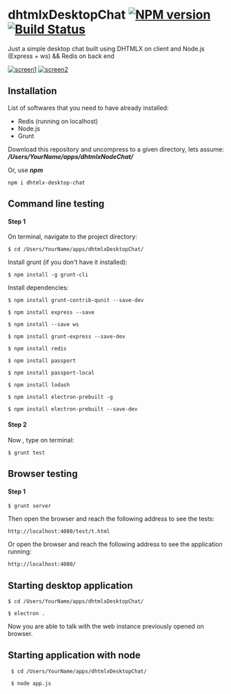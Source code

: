 # dhtmlxDesktopChat  [![NPM version](https://badge.fury.io/js/dhtmlx-desktop-chat.png)](http://badge.fury.io/js/dhtmlx-node-chat) [![Build Status](https://travis-ci.org/web2solutions/dhtmlxDesktopChat.svg?branch=master)](https://travis-ci.org/web2solutions/dhtmlxDesktopChat)

Just a simple desktop chat built using DHTMLX on client and Node.js (Express + ws) && Redis on back end



[![screen1](http://i.imgur.com/2NLQCUL.png)](http://i.imgur.com/2NLQCUL.png)
[![screen2](http://i.imgur.com/xT9Vs1q.png)](http://i.imgur.com/xT9Vs1q.png)



## Installation

List of softwares that you need to have already installed:

 - Redis (running on localhost)
 - Node.js
 - Grunt

Download this repository and uncompress to a given directory, lets assume: ***/Users/YourName/apps/dhtmlxNodeChat/***

Or, use ***npm***

    npm i dhtmlx-desktop-chat


##  Command line testing

#### Step 1

On terminal, navigate to the project directory:

    $ cd /Users/YourName/apps/dhtmlxDesktopChat/

Install grunt (if you don't have it installed):

    $ npm install -g grunt-cli

Install dependencies:

    $ npm install grunt-contrib-qunit --save-dev

    $ npm install express --save

    $ npm install --save ws

    $ npm install grunt-express --save-dev

    $ npm install redis

    $ npm install passport

    $ npm install passport-local

    $ npm install lodash

    $ npm install electron-prebuilt -g

    $ npm install electron-prebuilt --save-dev


#### Step 2

Now , type on terminal:

    $ grunt test


##  Browser testing

#### Step 1

    $ grunt server

Then open the browser and reach the following address to see the tests: 

	http://localhost:4080/test/t.html

Or open the browser and reach the following address to see the application running:

	http://localhost:4080/


## Starting desktop application

    $ cd /Users/YourName/apps/dhtmlxDesktopChat/

    $ electron .

Now you are able to talk with the web instance previously opened on browser.

## Starting application with node

	 $ cd /Users/YourName/apps/dhtmlxDesktopChat/

	 $ node app.js
